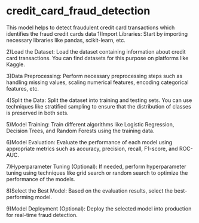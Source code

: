 # credit_card_fraud_detection
This model helps to detect fraudulent credit card transactions which identifies the fraud credit cards data
1)Import Libraries: Start by importing necessary libraries like pandas, scikit-learn, etc.

2)Load the Dataset: Load the dataset containing information about credit card transactions. You can find datasets for this purpose on platforms like Kaggle.

3)Data Preprocessing: Perform necessary preprocessing steps such as handling missing values, scaling numerical features, encoding categorical features, etc.

4)Split the Data: Split the dataset into training and testing sets. You can use techniques like stratified sampling to ensure that the distribution of classes is preserved in both sets.

5)Model Training: Train different algorithms like Logistic Regression, Decision Trees, and Random Forests using the training data.

6)Model Evaluation: Evaluate the performance of each model using appropriate metrics such as accuracy, precision, recall, F1-score, and ROC-AUC.

7)Hyperparameter Tuning (Optional): If needed, perform hyperparameter tuning using techniques like grid search or random search to optimize the performance of the models.

8)Select the Best Model: Based on the evaluation results, select the best-performing model.

9)Model Deployment (Optional): Deploy the selected model into production for real-time fraud detection.
